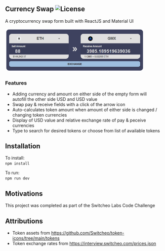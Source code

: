 ## Currency Swap ![License](https://img.shields.io/badge/license-MIT-blue)

A cryptocurrency swap form built with ReactJS and Material UI

<img src="./public/assets/readme/currencySwapPreview.png" alt="readme-preview" width="450px" style="border-radius: 10px;">

### Features

- Adding currency and amount on either side of the empty form will autofill the other side USD and USD value
- Swap pay & receive fields with a click of the arrow icon
- Auto-calculates token amount when amount of either side is changed / changing token currencies
- Display of USD value and relative exchange rate of pay & peceive currencies
- Type to search for desired tokens or choose from list of available tokens

## Installation

To install:
<br/>
`npm install`

To run:
<br/>
`npm run dev`

## Motivations

This project was completed as part of the Switcheo Labs Code Challenge

## Attributions

- Token assets from https://github.com/Switcheo/token-icons/tree/main/tokens
- Token exchange rates from https://interview.switcheo.com/prices.json

